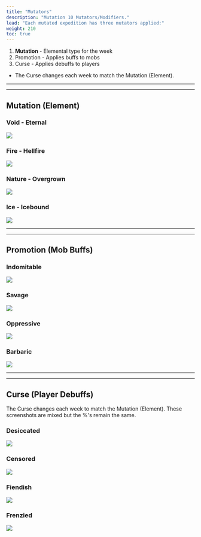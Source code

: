 ```yaml
---
title: "Mutators"
description: "Mutation 10 Mutators/Modifiers."
lead: "Each mutated expedition has three mutators applied:"
weight: 210
toc: true
---
```


1. **Mutation** - Elemental type for the week
2. Promotion - Applies buffs to mobs
3. Curse - Applies debuffs to players
   
- The Curse changes each week to match the Mutation (Element).


<script async src="https://pagead2.googlesyndication.com/pagead/js/adsbygoogle.js?client=ca-pub-6183346058041496"
     crossorigin="anonymous"></script>
<ins class="adsbygoogle"
     style="display:block; text-align:center;"
     data-ad-layout="in-article"
     data-ad-format="fluid"
     data-ad-client="ca-pub-6183346058041496"
     data-ad-slot="7426281108"></ins>
<script>
     (adsbygoogle = window.adsbygoogle || []).push({});
</script>


---
---



## Mutation (Element)

### Void - Eternal

<img src="/images/modifiers/mutation/eternal.png">

### Fire - Hellfire

<img src="/images/modifiers/mutation/hellfire.png"></img>

### Nature - Overgrown

<img src="/images/modifiers/mutation/overgrown.png"></img>

### Ice - Icebound

<img src="/images/modifiers/mutation/icebound.png"></img>

---
---

<script async src="https://pagead2.googlesyndication.com/pagead/js/adsbygoogle.js?client=ca-pub-6183346058041496"
     crossorigin="anonymous"></script>
<ins class="adsbygoogle"
     style="display:block; text-align:center;"
     data-ad-layout="in-article"
     data-ad-format="fluid"
     data-ad-client="ca-pub-6183346058041496"
     data-ad-slot="7426281108"></ins>
<script>
     (adsbygoogle = window.adsbygoogle || []).push({});
</script>


## Promotion (Mob Buffs)

### Indomitable

<img src="/images/modifiers/promotion/indomitable.png"></img>

### Savage

<img src="/images/modifiers/promotion/savage.png"></img>

### Oppressive

<img src="/images/modifiers/promotion/oppressive.png"></img>

### Barbaric

<img src="/images/modifiers/promotion/barbaric.png"></img>

---
---

<script async src="https://pagead2.googlesyndication.com/pagead/js/adsbygoogle.js?client=ca-pub-6183346058041496"
     crossorigin="anonymous"></script>
<ins class="adsbygoogle"
     style="display:block; text-align:center;"
     data-ad-layout="in-article"
     data-ad-format="fluid"
     data-ad-client="ca-pub-6183346058041496"
     data-ad-slot="7426281108"></ins>
<script>
     (adsbygoogle = window.adsbygoogle || []).push({});
</script>


## Curse (Player Debuffs)
The Curse changes each week to match the Mutation (Element). These screenshots are mixed but the %'s remain the same. 

### Desiccated

<img src="/images/modifiers/curse/desiccated.png"></img>

### Censored

<img src="/images/modifiers/curse/censored.png"></img>

### Fiendish

<img src="/images/modifiers/curse/fiendish.png"></img>

### Frenzied

<img src="/images/modifiers/curse/frenzied.png"></img>

